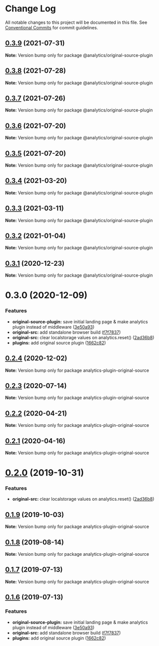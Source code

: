 # Change Log

All notable changes to this project will be documented in this file.
See [Conventional Commits](https://conventionalcommits.org) for commit guidelines.

## [0.3.9](https://github.com/DavidWells/analytics/compare/@analytics/original-source-plugin@0.3.8...@analytics/original-source-plugin@0.3.9) (2021-07-31)

**Note:** Version bump only for package @analytics/original-source-plugin





## [0.3.8](https://github.com/DavidWells/analytics/compare/@analytics/original-source-plugin@0.3.7...@analytics/original-source-plugin@0.3.8) (2021-07-28)

**Note:** Version bump only for package @analytics/original-source-plugin





## [0.3.7](https://github.com/DavidWells/analytics/compare/@analytics/original-source-plugin@0.3.6...@analytics/original-source-plugin@0.3.7) (2021-07-26)

**Note:** Version bump only for package @analytics/original-source-plugin





## [0.3.6](https://github.com/DavidWells/analytics/compare/@analytics/original-source-plugin@0.3.5...@analytics/original-source-plugin@0.3.6) (2021-07-20)

**Note:** Version bump only for package @analytics/original-source-plugin





## [0.3.5](https://github.com/DavidWells/analytics/compare/@analytics/original-source-plugin@0.3.4...@analytics/original-source-plugin@0.3.5) (2021-07-20)

**Note:** Version bump only for package @analytics/original-source-plugin





## [0.3.4](https://github.com/DavidWells/analytics/compare/@analytics/original-source-plugin@0.3.3...@analytics/original-source-plugin@0.3.4) (2021-03-20)

**Note:** Version bump only for package @analytics/original-source-plugin





## [0.3.3](https://github.com/DavidWells/analytics/compare/@analytics/original-source-plugin@0.3.2...@analytics/original-source-plugin@0.3.3) (2021-03-11)

**Note:** Version bump only for package @analytics/original-source-plugin





## [0.3.2](https://github.com/DavidWells/analytics/compare/@analytics/original-source-plugin@0.3.1...@analytics/original-source-plugin@0.3.2) (2021-01-04)

**Note:** Version bump only for package @analytics/original-source-plugin





## [0.3.1](https://github.com/DavidWells/analytics/compare/@analytics/original-source-plugin@0.3.0...@analytics/original-source-plugin@0.3.1) (2020-12-23)

**Note:** Version bump only for package @analytics/original-source-plugin





# 0.3.0 (2020-12-09)


### Features

* **original-source-plugin:** save initial landing page & make analytics plugin instead of middleware ([3e50a93](https://github.com/DavidWells/analytics/commit/3e50a93))
* **original-src:** add standalone browser build ([f7f7837](https://github.com/DavidWells/analytics/commit/f7f7837))
* **original-src:** clear localstorage values on analytics.reset() ([2ad36b8](https://github.com/DavidWells/analytics/commit/2ad36b8))
* **plugins:** add original source plugin ([1662c82](https://github.com/DavidWells/analytics/commit/1662c82))





## [0.2.4](https://github.com/DavidWells/analytics/compare/analytics-plugin-original-source@0.2.3...analytics-plugin-original-source@0.2.4) (2020-12-02)

**Note:** Version bump only for package analytics-plugin-original-source





## [0.2.3](https://github.com/DavidWells/analytics/compare/analytics-plugin-original-source@0.2.2...analytics-plugin-original-source@0.2.3) (2020-07-14)

**Note:** Version bump only for package analytics-plugin-original-source





## [0.2.2](https://github.com/DavidWells/analytics/compare/analytics-plugin-original-source@0.2.1...analytics-plugin-original-source@0.2.2) (2020-04-21)

**Note:** Version bump only for package analytics-plugin-original-source





## [0.2.1](https://github.com/DavidWells/analytics/compare/analytics-plugin-original-source@0.2.0...analytics-plugin-original-source@0.2.1) (2020-04-16)

**Note:** Version bump only for package analytics-plugin-original-source





# [0.2.0](https://github.com/DavidWells/analytics/compare/analytics-plugin-original-source@0.1.9...analytics-plugin-original-source@0.2.0) (2019-10-31)


### Features

* **original-src:** clear localstorage values on analytics.reset() ([2ad36b8](https://github.com/DavidWells/analytics/commit/2ad36b8))





## [0.1.9](https://github.com/DavidWells/analytics/compare/analytics-plugin-original-source@0.1.8...analytics-plugin-original-source@0.1.9) (2019-10-03)

**Note:** Version bump only for package analytics-plugin-original-source





## [0.1.8](https://github.com/DavidWells/analytics/compare/analytics-plugin-original-source@0.1.7...analytics-plugin-original-source@0.1.8) (2019-08-14)

**Note:** Version bump only for package analytics-plugin-original-source





## [0.1.7](https://github.com/DavidWells/analytics/compare/analytics-plugin-original-source@0.1.6...analytics-plugin-original-source@0.1.7) (2019-07-13)

**Note:** Version bump only for package analytics-plugin-original-source





## [0.1.6](https://github.com/DavidWells/analytics/compare/analytics-plugin-original-source@0.1.6...analytics-plugin-original-source@0.1.6) (2019-07-13)


### Features

* **original-source-plugin:** save initial landing page & make analytics plugin instead of middleware ([3e50a93](https://github.com/DavidWells/analytics/commit/3e50a93))
* **original-src:** add standalone browser build ([f7f7837](https://github.com/DavidWells/analytics/commit/f7f7837))
* **plugins:** add original source plugin ([1662c82](https://github.com/DavidWells/analytics/commit/1662c82))
